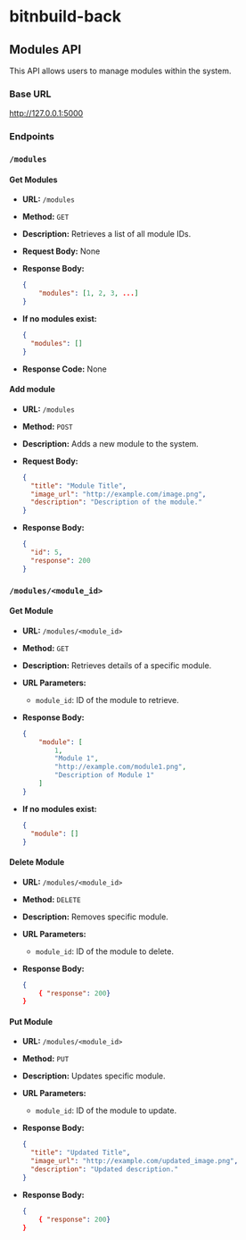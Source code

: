 # bitnbuild-back

## Modules API

This API allows users to manage modules within the system.

### Base URL

<http://127.0.0.1:5000>

### Endpoints

### `/modules`

#### Get Modules

- **URL:** `/modules`
- **Method:** `GET`
- **Description:** Retrieves a list of all module IDs.
- **Request Body:** None
- **Response Body:**
  
  ```json
  {
      "modules": [1, 2, 3, ...]
  }

- **If no modules exist:**

  ```json
  {
    "modules": []
  }

- **Response Code:** None

#### Add module

- **URL:** `/modules`
- **Method:** `POST`
- **Description:** Adds a new module to the system.
- **Request Body:**

  ```json
  {
    "title": "Module Title",
    "image_url": "http://example.com/image.png",
    "description": "Description of the module."
  }

- **Response Body:**

  ```json
  {
    "id": 5,
    "response": 200
  }

### `/modules/<module_id>`

#### Get Module

- **URL:** `/modules/<module_id>`
- **Method:** `GET`
- **Description:** Retrieves details of a specific module.
- **URL Parameters:**
  - `module_id`: ID of the module to retrieve.
- **Response Body:**

  ```json
  {
      "module": [
          1,
          "Module 1",
          "http://example.com/module1.png",
          "Description of Module 1"
      ]
  }

- **If no modules exist:**

  ```json
  {
    "module": []
  }

#### Delete Module

- **URL:** `/modules/<module_id>`
- **Method:** `DELETE`
- **Description:** Removes specific module.
- **URL Parameters:**
  - `module_id`: ID of the module to delete.
- **Response Body:**
  
  ```json
  {
      { "response": 200}
  }

#### Put Module

- **URL:** `/modules/<module_id>`
- **Method:** `PUT`
- **Description:** Updates specific module.
- **URL Parameters:**
  - `module_id`: ID of the module to update.
- **Response Body:**
  
  ```json
  {
    "title": "Updated Title",
    "image_url": "http://example.com/updated_image.png",
    "description": "Updated description."
  }

- **Response Body:**
  
  ```json
  {
      { "response": 200}
  }
